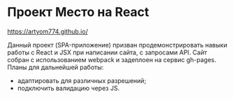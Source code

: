 # Проект Место на React

https://artyom774.github.io/

Данный проект (SPA-приложение) призван продемонстрировать навыки работы с React и JSX при написании сайта, с запросами API.
Сайт собран с использованием webpack и задеплоен на сервис gh-pages.
Планы для дальнейшей работы:
* адаптировать для различных разрешений;
* подключить валидацию через JS.